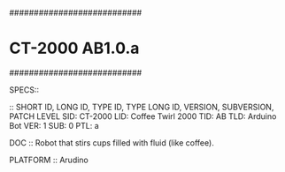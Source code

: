 ###########################
#   CT-2000 AB1.0.a       #
###########################

SPECS::

:: SHORT ID, LONG ID, TYPE ID, TYPE LONG ID, VERSION, SUBVERSION, PATCH LEVEL
SID: CT-2000
LID: Coffee Twirl 2000
TID: AB
TLD: Arduino Bot
VER: 1
SUB: 0
PTL: a

DOC :: 
    Robot that stirs cups filled with fluid (like coffee).

PLATFORM ::
    Arudino 

